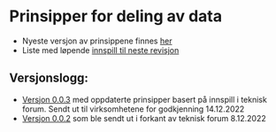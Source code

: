 # Prinsipper for deling av data

* Nyeste versjon av prinsippene finnes [her](https://github.com/entur/datarepresentasjon/blob/latest/prinsipper/overordnede_prinsipper.md)
* Liste med løpende [innspill til neste revisjon](https://github.com/entur/datarepresentasjon/blob/latest/prinsipper/til_neste_revisjon.md) 

## Versjonslogg:
* [Versjon 0.0.3](https://github.com/entur/datarepresentasjon/blob/0.0.3/prinsipper/overordnede_prinsipper.md) med oppdaterte prinsipper basert på innspill i teknisk forum. Sendt ut til virksomhetene for godkjenning 14.12.2022
* [Versjon 0.0.2](https://github.com/entur/datarepresentasjon/blob/0.0.2/prinsipper_for_deling_av_data/overordnede_prinsipper.md) som ble sendt ut i forkant av teknisk forum 8.12.2022
